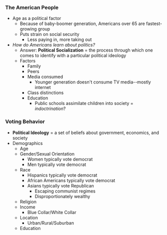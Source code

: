 ### The American People
- Age as a political factor
    * Because of baby-boomer generation, Americans over 65 are fastest-growing group
    * Puts strain on social security
        + Less paying in, more taking out
- *How do Americans learn about politics?*
    * Answer: **Political Socialization** = the process through which one comes to identify with a particular political ideology
    * Factors
        + Family
        + Peers
        + Media consumed
            - Younger generation doesn't consume TV media--mostly internet
        + Class distinctions
        + Education
            - Public schools assimilate children into society = *indoctrination*?

### Voting Behavior
- **Political Ideology** = a set of beliefs about government, economics, and society
- Demographics
    * Age
    * Gender/Sexual Orientation
        + Women typically vote democrat
        + Men typically vote democrat
    * Race
        + Hispanics typically vote democrat
        + African Americans typically vote democrat
        + Asians typically vote Republican
            - Escaping communist regimes
            - Disproportionately wealthy
    * Religion
    * Income
        + Blue Collar/White Collar
    * Location
        + Urban/Rural/Suburban
    * Education
